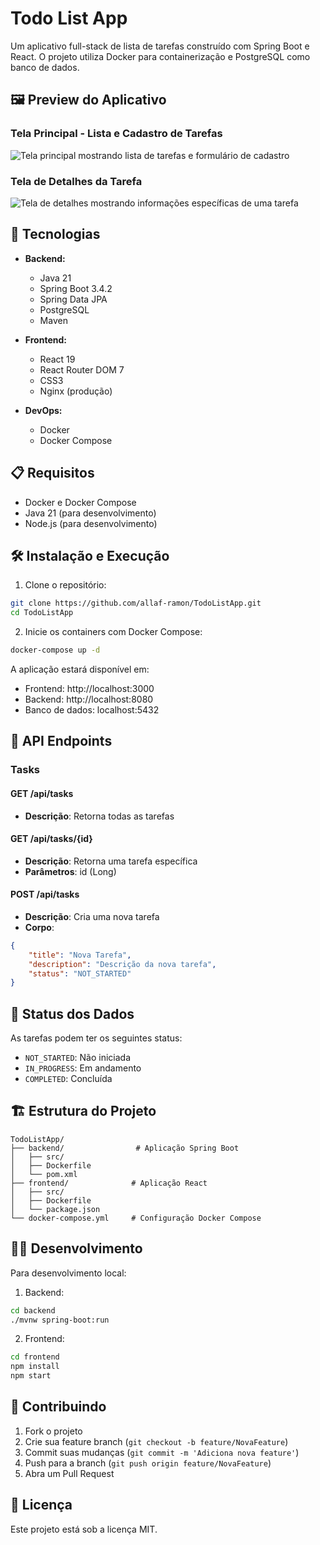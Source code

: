 # Todo List App

Um aplicativo full-stack de lista de tarefas construído com Spring Boot e React. O projeto utiliza Docker para containerização e PostgreSQL como banco de dados.

## 🖼️ Preview do Aplicativo

### Tela Principal - Lista e Cadastro de Tarefas
![Tela principal mostrando lista de tarefas e formulário de cadastro](https://github.com/user-attachments/assets/4caf2ee3-3e0f-46c6-817e-5d9e3d6cb82c)

### Tela de Detalhes da Tarefa
![Tela de detalhes mostrando informações específicas de uma tarefa](https://github.com/user-attachments/assets/c57ff4c5-d34a-4997-af9a-be609575fe4e)


## 🚀 Tecnologias

- **Backend:**
    - Java 21
    - Spring Boot 3.4.2
    - Spring Data JPA
    - PostgreSQL
    - Maven

- **Frontend:**
    - React 19
    - React Router DOM 7
    - CSS3
    - Nginx (produção)

- **DevOps:**
    - Docker
    - Docker Compose

## 📋 Requisitos

- Docker e Docker Compose
- Java 21 (para desenvolvimento)
- Node.js (para desenvolvimento)

## 🛠️ Instalação e Execução

1. Clone o repositório:
```bash
git clone https://github.com/allaf-ramon/TodoListApp.git
cd TodoListApp
```

2. Inicie os containers com Docker Compose:
```bash
docker-compose up -d
```

A aplicação estará disponível em:
- Frontend: http://localhost:3000
- Backend: http://localhost:8080
- Banco de dados: localhost:5432

## 🔌 API Endpoints

### Tasks

#### GET /api/tasks
- **Descrição**: Retorna todas as tarefas

#### GET /api/tasks/{id}
- **Descrição**: Retorna uma tarefa específica
- **Parâmetros**: id (Long)

#### POST /api/tasks
- **Descrição**: Cria uma nova tarefa
- **Corpo**:
```json
{
    "title": "Nova Tarefa",
    "description": "Descrição da nova tarefa",
    "status": "NOT_STARTED"
}
```

## 📝 Status dos Dados

As tarefas podem ter os seguintes status:
- `NOT_STARTED`: Não iniciada
- `IN_PROGRESS`: Em andamento
- `COMPLETED`: Concluída

## 🏗️ Estrutura do Projeto

```
TodoListApp/
├── backend/                # Aplicação Spring Boot
│   ├── src/
│   ├── Dockerfile
│   └── pom.xml
├── frontend/              # Aplicação React
│   ├── src/
│   ├── Dockerfile
│   └── package.json
└── docker-compose.yml     # Configuração Docker Compose
```

## 👨‍💻 Desenvolvimento

Para desenvolvimento local:

1. Backend:
```bash
cd backend
./mvnw spring-boot:run
```

2. Frontend:
```bash
cd frontend
npm install
npm start
```

## 🤝 Contribuindo

1. Fork o projeto
2. Crie sua feature branch (`git checkout -b feature/NovaFeature`)
3. Commit suas mudanças (`git commit -m 'Adiciona nova feature'`)
4. Push para a branch (`git push origin feature/NovaFeature`)
5. Abra um Pull Request

## 📜 Licença

Este projeto está sob a licença MIT.
